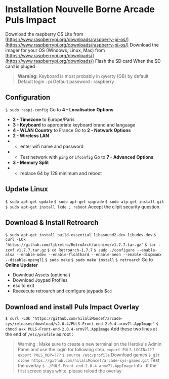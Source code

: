 # Installation Nouvelle Borne Arcade Puls Impact
Download the raspberry OS Lite from [https://www.raspberrypi.org/downloads/raspberry-pi-os/](https://www.raspberrypi.org/downloads/raspberry-pi-os/)
Download the imager for your OS (Windows, Linux, Mac) from [https://www.raspberrypi.org/downloads/](https://www.raspberrypi.org/downloads/)
Flash the SD card
When the SD card is pluged
> **Warning:** Keyboard is most probably in qwerty (GB) by default
Default login : pi
Default password : raspberry
## Configuration
`$ sudo raspi-config`
Go to **4 - Localisation Options**
- **2 - Timezone** to Europe/Paris
- **3 - Keyboard** to appropriate keyboard brand and language
- **4 - WLAN Country** to France
Go to **2 - Network Options**
- **2 - Wireless LAN**
- - enter wifi name and password
- - Test network with `ping` or `ifconfig`
Go to **7 - Advanced Options**
- **3 - Memory Split**
- - replace 64 by 128 minimum and reboot
## Update Linux
`$ sudo apt-get update`
`$ sudo apt-get upgrade`
`$ sudo atp-get install git`
`$ sudo apt-get install lxde ; reboot`
Accept the clipit security question.
## Download & Install Retroarch
`$ sudo apt-get install build-essential libasound2-dev libudev-dev`
`$ curl -LOk 'https://github.com/libretro/RetroArch/archive/v1.7.7.tar.gz'`
`$ tar -zxvf v1.7.7.tar.gz`
`$ cd RetroArch-1.7.7`
`$ sudo ./configure --enable-alsa --enable-udev --enable-floathard --enable-neon --enable-dispmanx --disable-opengl1`
`$ sudo make`
`$ sudo make install`
`$ retroarch`
Go to **Online Updater**
- Download Assets (optional)
- Download Joypad Profiles
- esc to exit
- Reexecute retroarch and configure joypads
$`cd`
## Download and install Puls Impact Overlay
`$ curl -LOk "https://github.com/hilaliMoncef/arcade-sys/releases/download/v2.0.4/PULS-Front-end-2.0.4-armv7l.AppImage"`
`$ chmod a+x PULS-Front-end-2.0.4-armv7l.AppImage`
Add these two lines at the end of `/etc/profile` as root :
> Warning : Make sure to create a new terminal on the Heroku's Admin Panel and use the login for following step.
`export PULS_LOGIN=???`
`export PULS_MDP=???`
`$ source /etc/profile`
Download games
`$ git clone https://github.com/hilaliMoncef/arcade-sys-games.git`
Test the overlay
`$ ./PULS-Front-end-2.0.4-armv7l.AppImage`
> Info : If the first screen stays white, please reload the overlay